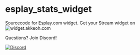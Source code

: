 # esplay_stats_widget
Sourcecode for Esplay.com widget. 
Get your Stream widget on ![widget.akkeoh.com](https://widget.akkeoh.com)


Questions? Join Discord!

[![Discord](https://discordapp.com/api/guilds/384038342062243840/widget.png?style=banner2)](https://discord.gg/VtQY2b3rfz)
